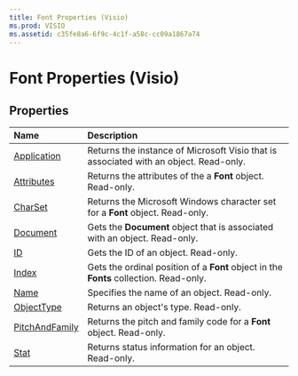 ```yaml
---
title: Font Properties (Visio)
ms.prod: VISIO
ms.assetid: c35fe8a6-6f9c-4c1f-a58c-cc09a1867a74
---
```



# Font Properties (Visio)

## Properties



|**Name**|**Description**|
|:-----|:-----|
|[Application](font-application-property-visio.md)|Returns the instance of Microsoft Visio that is associated with an object. Read-only.|
|[Attributes](font-attributes-property-visio.md)|Returns the attributes of the a  **Font** object. Read-only.|
|[CharSet](font-charset-property-visio.md)|Returns the Microsoft Windows character set for a  **Font** object. Read-only.|
|[Document](font-document-property-visio.md)|Gets the  **Document** object that is associated with an object. Read-only.|
|[ID](font-id-property-visio.md)|Gets the ID of an object. Read-only.|
|[Index](font-index-property-visio.md)|Gets the ordinal position of a  **Font** object in the **Fonts** collection. Read-only.|
|[Name](font-name-property-visio.md)|Specifies the name of an object. Read-only.|
|[ObjectType](font-objecttype-property-visio.md)|Returns an object's type. Read-only.|
|[PitchAndFamily](font-pitchandfamily-property-visio.md)|Returns the pitch and family code for a  **Font** object. Read-only.|
|[Stat](font-stat-property-visio.md)|Returns status information for an object. Read-only.|

